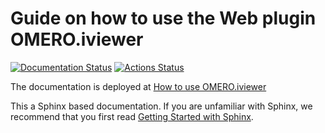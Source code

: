 # Guide on how to use the Web plugin OMERO.iviewer

[![Documentation Status](https://readthedocs.org/projects/omero-guide-iviewer/badge/?version=latest)](https://omero-guides.readthedocs.io/en/latest/iviewer/docs/index.html)
[![Actions Status](https://github.com/ome/omero-guide-iviewer/workflows/sphinx/badge.svg)](https://github.com/ome/omero-guide-figure/actions)

The documentation is deployed at [How to use OMERO.iviewer](https://omero-guides.readthedocs.io/en/latest/iviewer/docs/index.html)

This a Sphinx based documentation. 
If you are unfamiliar with Sphinx, we recommend that you first read 
[Getting Started with Sphinx](https://docs.readthedocs.io/en/stable/intro/getting-started-with-sphinx.html).
